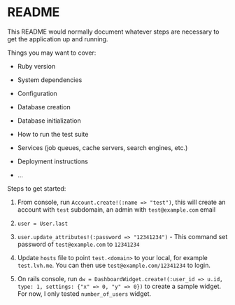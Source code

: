 # README

This README would normally document whatever steps are necessary to get the
application up and running.

Things you may want to cover:

* Ruby version

* System dependencies

* Configuration

* Database creation

* Database initialization

* How to run the test suite

* Services (job queues, cache servers, search engines, etc.)

* Deployment instructions

* ...

Steps to get started:

1. From console, run `Account.create!(:name => "test")`, this will create an account with `test` subdomain, an admin with `test@example.com` email

2. `user = User.last`

3. `user.update_attributes!(:password => "12341234")` - This command set password of `test@example.com` to `12341234`

4. Update `hosts` file to point `test.<domain>` to your local, for example `test.lvh.me`. You can then use `test@example.com/12341234` to login.

5. On rails console, run `dw = DashboardWidget.create!(:user_id => u.id, type: 1, settings: {"x" => 0, "y" => 0})` to create a sample widget. For now, I only tested `number_of_users` widget.
